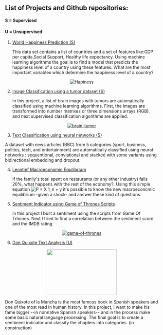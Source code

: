 ## List of Projects and Github repositories:
#### S = Supervised
#### U = Unsupervised

1. [ World Happiness Prediction (S)](https://github.com/bavilaa/adv_ml/blob/master/Happiness_Classification.ipynb)

    This data set contains a list of countries and a set of features like:GDP per capita,Social Support, Healthy life expectancy. Using machine learning algorithms the goal is to find a model that predicts the happiness level of a country using these features. What are the most important variables which determine the happiness level of a country?

<html>
<p align="center">
    <a href="https://imgbb.com/"><img src="https://i.ibb.co/Q8Whfkd/Hapiness.jpg" alt="Hapiness" border="0"></a>
    </p>
</html>



2. [Image Classification using a tumor dataset (S)](https://github.com/bavilaa/adv_ml/blob/master/Tumor_Classification.ipynb)


   In this project, a list of brain images with tumors are automatically classified using machine learning algorithms. First, the images are transformed into number matrixes or three dimensions arrays (RGB), and next supervised classification algorithms are applied.

<html>
<p align="center">
<a href="https://imgbb.com/"><img src="https://i.ibb.co/4TfgsGR/brain-tumor.jpg" alt="brain-tumor" border="0"></a>

</p>
</html>



3. [Text Classification using neural networks (S)](https://github.com/bavilaa/adv_ml/blob/master/BBC_News_Classification.ipynb)

  A dataset with news articles (BBC) from 5 categories (sport, business, politics, tech, and entertainment) are automatically classified using neural networks : sequentional, convlational and stacked with some variants using bidirectional embedding and dropout.


4. [Leontief Macroeconomic Equilibrium ](https://github.com/bavilaa/leontief)

 
   If the family's total spent on restaurants (or any other industry) falls 20%, what happens with the rest of the economy?. Using this simple equation ![P = X 1_n + y](https://render.githubusercontent.com/render/math?math=P%20%3D%20X%201_n%20%2B%20y) it's possible to know the new macroeconomic equilibrium -given a shock- and answer these kind of questions.


6. [Sentiment Indicator using Game of Thrones Scripts](https://github.com/bavilaa/nlp_got)


   In this project I built a sentiment using the scripts from Game Of Trhones. Next I tried to find a correlation between the sentiment score and the IMDB rating.
 
<html>
<p align="center">
<a href="https://ibb.co/Q9r2W2K"><img src="https://i.ibb.co/b1zS4SK/game-of-thrones.jpg" alt="game-of-thrones" border="0"></a>

</p>
</html>

6. [Don Quixote Text Analysis (U)](https://github.com/bavilaa/quijote)

<html>
<p align="center">
  <img width="230" height="150" src="http://static.plenummedia.com/30644/images/20160505094554-don-quijote-de-la-mancha-web.jpg">
</p>
</html>

   Don Quixote of la Mancha is the most famous book in Spanish speakers and one of the most read in human history. In this project, I want to make his fame bigger --in nonnative Spanish speakers-- and in the process make some basic natural language processing. The final goal is to create a sentiment indicator and classify the chapters into categories. (in construction)



